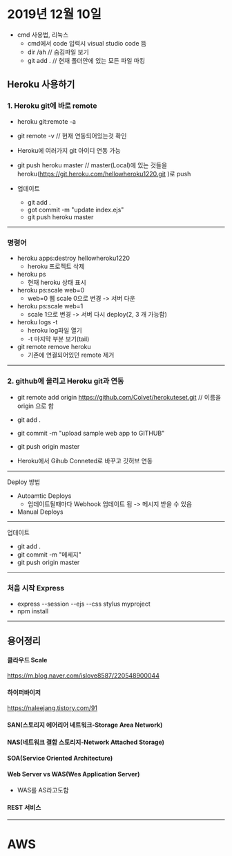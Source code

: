 # 2019년 12월 10일

+ cmd 사용법, 리눅스
    - cmd에서 code 입력시 visual studio code 뜸
    - dir /ah // 숨김파일 보기
    - git add . // 현재 폴더안에 있는 모든 파일 마킹

## Heroku 사용하기
### 1. Heroku git에 바로 remote
   - heroku git:remote -a
   - git remote -v    // 현재 연동되어있는것 확인
   - Heroku에 여러가지 git 아이디 연동 가능
   - git push heroku master   // master(Local)에 있는 것들을 heroku(https://git.heroku.com/hellowheroku1220.git
)로 push

   - 업데이트
      - git add .
      - got commit -m "update index.ejs"
      - git push heroku master


---
### 명령어
+ heroku apps:destroy hellowheroku1220
  - heroku 프로젝트 삭제 
+ heroku ps
  - 현재 heroku 상태 표시
+ heroku ps:scale web=0
  - web=0 웹 scale 0으로 변경 -> 서버 다운
+ heroku ps:scale web=1
    - scale 1으로 변경 -> 서버 다시 deploy(2, 3 개 가능함)
+ heroku logs -t
  - heroku log파일 열기 
  - -t 마지막 부분 보기(tail)
+ git remote remove heroku
  - 기존에 연결되어있던 remote 제거 
---

### 2. github에 올리고 Heroku git과 연동
  + git remote add origin https://github.com/Colvet/herokuteset.git    // 이름을 origin 으로 함 
  + git add .
  + git commit -m "upload sample web app to GITHUB"
  + git push origin master

  + Heroku에서 Gihub Conneted로 바꾸고 깃허브 연동
  
---
Deploy 방법
+ Autoamtic Deploys
  - 업데이트될때마다 Webhook 업데이트 됨 -> 메시지 받을 수 있음
+ Manual Deploys
---

업데이트
+ git add .
+ git commit -m "메세지"
+ git push origin master


---
### 처음 시작 Express
+ express --session --ejs --css stylus myproject
+ npm install
---
## 용어정리
#### 클라우드 Scale
https://m.blog.naver.com/islove8587/220548900044
#### 하이퍼바이저
https://naleejang.tistory.com/91
#### SAN(스토리지 에어리어 네트워크-Storage Area Network)
#### NAS(네트워크 결합 스토리지-Network Attached Storage)
#### SOA(Service Oriented Architecture)
#### Web Server vs WAS(Wes Application Server)
+ WAS를 AS라고도함
#### REST 서비스
---

# AWS
